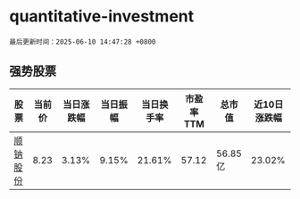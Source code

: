 # quantitative-investment

`最后更新时间：2025-06-10 14:47:28 +0800`

## 强势股票

|股票|当前价|当日涨跌幅|当日振幅|当日换手率|市盈率TTM|总市值|近10日涨跌幅|
|----|----|----|----|----|----|----|----|
|[顺钠股份](https://xueqiu.com/S/SZ000533)|8.23|3.13%|9.15%|21.61%|57.12|56.85亿|23.02%|
